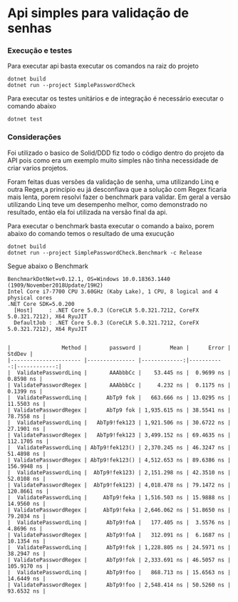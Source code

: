 # Api simples para validação de senhas
### Execução e testes

Para executar api basta executar os comandos na raiz do projeto

```console
dotnet build
dotnet run --project SimplePasswordCheck
```

Para executar os testes unitários e de integração é necessário executar o comando abaixo

```console
dotnet test
```

### Considerações

Foi utilizado o basico de Solid/DDD fiz todo o código dentro do projeto da API pois como era um exemplo muito simples não tinha necessidade de criar varios projetos.

Foram feitas duas versões da validação de senha, uma utilizando Linq e outra Regex,a principio eu já desconfiava que a solução com Regex ficaria mais lenta, porem resolvi fazer o benchmark para validar.
Em geral a versão utilizando Linq teve um desempenho melhor, como demonstrado no resultado, então ela foi utilizada na versão final da api.

Para executar o benchmark basta executar o comando a baixo, porem abaixo do comando temos o resultado de uma exucução

```console
dotnet build
dotnet run --project SimplePasswordCheck.Benchmark -c Release
```

Segue abaixo o Benchmark

```console
BenchmarkDotNet=v0.12.1, OS=Windows 10.0.18363.1440 (1909/November2018Update/19H2)
Intel Core i7-7700 CPU 3.60GHz (Kaby Lake), 1 CPU, 8 logical and 4 physical cores
.NET Core SDK=5.0.200
  [Host]     : .NET Core 5.0.3 (CoreCLR 5.0.321.7212, CoreFX 5.0.321.7212), X64 RyuJIT
  DefaultJob : .NET Core 5.0.3 (CoreCLR 5.0.321.7212, CoreFX 5.0.321.7212), X64 RyuJIT


|                Method |       password |         Mean |      Error |      StdDev |
|---------------------- |--------------- |-------------:|-----------:|------------:|
|  ValidatePasswordLinq |       AAAbbbCc |    53.445 ns |  0.9699 ns |   0.8598 ns |
| ValidatePasswordRegex |       AAAbbbCc |     4.232 ns |  0.1175 ns |   0.1399 ns |
|  ValidatePasswordLinq |      AbTp9 fok |   663.666 ns | 13.0295 ns |  11.5503 ns |
| ValidatePasswordRegex |      AbTp9 fok | 1,935.615 ns | 38.5541 ns |  78.7558 ns |
|  ValidatePasswordLinq |   AbTp9!fek123 | 1,921.506 ns | 30.6722 ns |  27.1901 ns |
| ValidatePasswordRegex |   AbTp9!fek123 | 3,499.152 ns | 69.4635 ns | 112.1705 ns |
|  ValidatePasswordLinq | AbTp9!fek123() | 2,370.245 ns | 46.3247 ns |  51.4898 ns |
| ValidatePasswordRegex | AbTp9!fek123() | 4,512.653 ns | 89.6386 ns | 156.9948 ns |
|  ValidatePasswordLinq |  AbTp9!fek123) | 2,151.298 ns | 42.3510 ns |  52.0108 ns |
| ValidatePasswordRegex |  AbTp9!fek123) | 4,018.478 ns | 79.1472 ns | 120.8661 ns |
|  ValidatePasswordLinq |     AbTp9!feka | 1,516.503 ns | 15.9888 ns |  14.9560 ns |
| ValidatePasswordRegex |     AbTp9!feka | 2,646.062 ns | 51.8650 ns |  79.2034 ns |
|  ValidatePasswordLinq |      AbTp9!foA |   177.405 ns |  3.5576 ns |   4.8696 ns |
| ValidatePasswordRegex |      AbTp9!foA |   312.091 ns |  6.1687 ns |  10.1354 ns |
|  ValidatePasswordLinq |      AbTp9!fok | 1,228.805 ns | 24.5971 ns |  38.2947 ns |
| ValidatePasswordRegex |      AbTp9!fok | 2,333.691 ns | 46.5057 ns | 105.9170 ns |
|  ValidatePasswordLinq |      AbTp9!foo |   868.713 ns | 15.6563 ns |  14.6449 ns |
| ValidatePasswordRegex |      AbTp9!foo | 2,548.414 ns | 50.5260 ns |  93.6532 ns |
``` 
